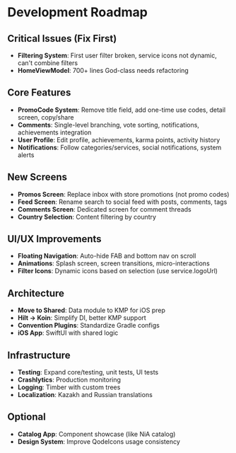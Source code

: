 # Development Roadmap

## Critical Issues (Fix First)
- **Filtering System**: First user filter broken, service icons not dynamic, can't combine filters
- **HomeViewModel**: 700+ lines God-class needs refactoring

## Core Features
- **PromoCode System**: Remove title field, add one-time use codes, detail screen, copy/share
- **Comments**: Single-level branching, vote sorting, notifications, achievements integration
- **User Profile**: Edit profile, achievements, karma points, activity history
- **Notifications**: Follow categories/services, social notifications, system alerts

## New Screens
- **Promos Screen**: Replace inbox with store promotions (not promo codes)
- **Feed Screen**: Rename search to social feed with posts, comments, tags
- **Comments Screen**: Dedicated screen for comment threads
- **Country Selection**: Content filtering by country

## UI/UX Improvements
- **Floating Navigation**: Auto-hide FAB and bottom nav on scroll
- **Animations**: Splash screen, screen transitions, micro-interactions
- **Filter Icons**: Dynamic icons based on selection (use service.logoUrl)

## Architecture
- **Move to Shared**: Data module to KMP for iOS prep
- **Hilt → Koin**: Simplify DI, better KMP support
- **Convention Plugins**: Standardize Gradle configs
- **iOS App**: SwiftUI with shared logic

## Infrastructure
- **Testing**: Expand core/testing, unit tests, UI tests
- **Crashlytics**: Production monitoring
- **Logging**: Timber with custom trees
- **Localization**: Kazakh and Russian translations

## Optional
- **Catalog App**: Component showcase (like NiA catalog)
- **Design System**: Improve QodeIcons usage consistency